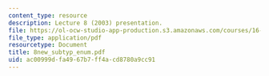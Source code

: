 ```yaml
---
content_type: resource
description: Lecture 8 (2003) presentation.
file: https://ol-ocw-studio-app-production.s3.amazonaws.com/courses/16-01-unified-engineering-i-ii-iii-iv-fall-2005-spring-2006/ac00999dfa4967b7ff4acd8780a9cc91_8new_subtyp_enum.pdf
file_type: application/pdf
resourcetype: Document
title: 8new_subtyp_enum.pdf
uid: ac00999d-fa49-67b7-ff4a-cd8780a9cc91
---
```

